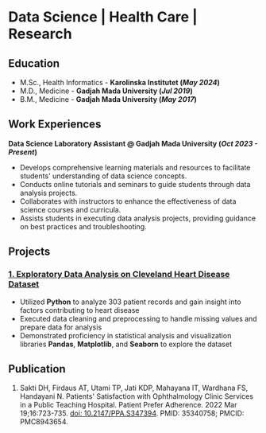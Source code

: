 # Data Science | Health Care | Research

## Education
- M.Sc., Health Informatics - **Karolinska Institutet (_May 2024_)**
- M.D., Medicine - **Gadjah Mada University (_Jul 2019_)**
- B.M., Medicine - **Gadjah Mada University (_May 2017_)**

## Work Experiences
**Data Science Laboratory Assistant @ Gadjah Mada University (_Oct 2023 - Present_)**
- Develops comprehensive learning materials and resources to facilitate students' understanding of data science concepts.
- Conducts online tutorials and seminars to guide students through data analysis projects.
- Collaborates with instructors to enhance the effectiveness of data science courses and curricula.
- Assists students in executing data analysis projects, providing guidance on best practices and troubleshooting.

## Projects
### [1. Exploratory Data Analysis on Cleveland Heart Disease Dataset](https://github.com/aufartirta/EDA-Cleveland-Heart-Disease)
- Utilized **Python** to analyze 303 patient records and gain insight into factors contributing to heart disease
- Executed data cleaning and preprocessing to handle missing values and prepare data for analysis
- Demonstrated proficiency in statistical analysis and visualization libraries **Pandas**, **Matplotlib**, and **Seaborn** to explore the dataset

## Publication
1. Sakti DH, Firdaus AT, Utami TP, Jati KDP, Mahayana IT, Wardhana FS, Handayani N. Patients' Satisfaction with Ophthalmology Clinic Services in a Public Teaching Hospital. Patient Prefer Adherence. 2022 Mar 19;16:723-735. [doi: 10.2147/PPA.S347394](https://pubmed.ncbi.nlm.nih.gov/35340758/). PMID: 35340758; PMCID: PMC8943654.
